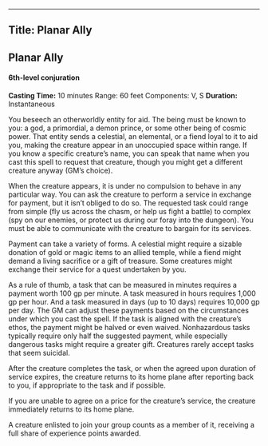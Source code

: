 -------------------------
Title: Planar Ally
-------------------------

## Planar Ally

#### 6th-level conjuration


**Casting Time:** 10 minutes Range:
60 feet Components: V, S
**Duration:** Instantaneous


You beseech an otherworldly entity for aid. The being must be known to
you: a god, a primordial, a demon prince, or some other being of cosmic
power. That entity sends a celestial, an elemental, or a fiend loyal to
it to aid you, making the creature appear in an unoccupied space within
range. If you know a specific creature’s name, you can speak that name
when you cast this spell to request that creature, though you might get
a different creature anyway (GM’s choice).

When the creature appears, it is under no compulsion to behave in any
particular way. You can ask the creature to perform a service in
exchange for payment, but it isn’t obliged to do so. The requested task
could range from simple (fly us across the chasm, or help us fight a
battle) to complex (spy on our enemies, or protect us during our foray
into the dungeon). You must be able to communicate with the creature to
bargain for its services.

Payment can take a variety of forms. A celestial might require a sizable
donation of gold or magic items to an allied temple, while a fiend might
demand a living sacrifice or a gift of treasure. Some creatures might
exchange their service for a quest undertaken by you.

As a rule of thumb, a task that can be measured in minutes requires a
payment worth 100 gp per minute. A task measured in hours requires 1,000
gp per hour. And a task measured in days (up to 10 days) requires 10,000
gp per day. The GM can adjust these payments based on the circumstances
under which you cast the spell. If the task is aligned with the
creature’s ethos, the payment might be halved or even waived.
Nonhazardous tasks typically require only half the suggested payment,
while especially dangerous tasks might require a greater gift. Creatures
rarely accept tasks that seem suicidal.

After the creature completes the task, or when the agreed upon
duration of service expires, the creature returns to its home plane
after reporting back to you, if appropriate to the task and if possible.

If you are unable to agree on a price for the creature’s service, the
creature immediately returns to its home plane.

A creature enlisted to join your group counts as a member of it,
receiving a full share of experience points awarded.


